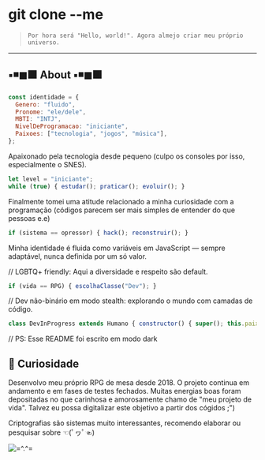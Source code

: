 # git clone --me


> `Por hora será "Hello, world!". Agora almejo criar meu próprio universo.`


---


## ▪◾◼⬛ About ▪◾◼⬛


```js
const identidade = {
  Genero: "fluido",
  Pronome: "ele/dele",
  MBTI: "INTJ",
  NivelDeProgramacao: "iniciante",
  Paixoes: ["tecnologia", "jogos", "música"],
};


```


Apaixonado pela tecnologia desde pequeno (culpo os consoles por isso, especialmente o SNES). 


```js
let level = "iniciante";
while (true) { estudar(); praticar(); evoluir(); }
```


Finalmente tomei uma atitude relacionado a minha curiosidade com a programação (códigos parecem ser mais simples de entender do que pessoas e.e)


```js
if (sistema == opressor) { hack(); reconstruir(); }
```


Minha identidade é fluida como variáveis em JavaScript — sempre adaptável, nunca definida por um só valor.


// LGBTQ+ friendly: Aqui a diversidade e respeito são default.


```js
if (vida == RPG) { escolhaClasse("Dev"); } 
```


// Dev não-binário em modo stealth: explorando o mundo com camadas de código.


```js
class DevInProgress extends Humano { constructor() { super(); this.paixão = "tecnologia"; } }
```


// PS: Esse README foi escrito em modo dark


## 💭 Curiosidade


Desenvolvo meu próprio RPG de mesa desde 2018. O projeto continua em andamento e em fases de testes fechados. Muitas energias boas foram depositadas no que carinhosa e amorosamente chamo de "meu projeto de vida". Talvez eu possa digitalizar este objetivo a partir dos cógidos ;")


Criptografias são sistemas muito interessantes, recomendo elaborar ou pesquisar sobre ☜(ﾟヮﾟ☜)


<img src="[URL_da_Imagem](https://res.cloudinary.com/dzl9rplpu/image/upload/w_1000,c_fill,ar_1:1,g_auto,r_max,bo_5px_solid_red,b_rgb:262c35/v1743047747/1743027766463asa_xczetv.png)" alt="=^.^=">
